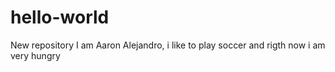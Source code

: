 # hello-world
New repository
I am Aaron Alejandro, i like to play soccer and rigth now i am very hungry
